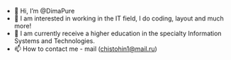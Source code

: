 - 👋 Hi, I’m @DimaPure
- 👀 I am interested in working in the IT field, I do coding, layout and much more!
- 🌱 I am currently receive a higher education in the specialty Information Systems and Technologies.
- 📫 How to contact me - mail (chistohin1@mail.ru)
